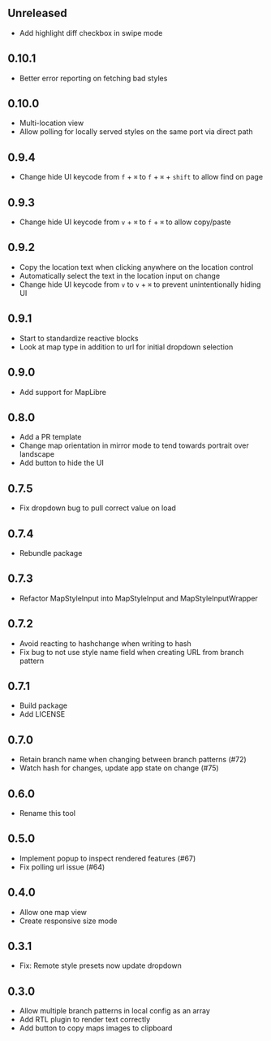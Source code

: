 ## Unreleased

- Add highlight diff checkbox in swipe mode

## 0.10.1

- Better error reporting on fetching bad styles

## 0.10.0

- Multi-location view
- Allow polling for locally served styles on the same port via direct path

## 0.9.4

- Change hide UI keycode from `f` + `⌘` to `f` + `⌘` + `shift` to allow find on page

## 0.9.3

- Change hide UI keycode from `v` + `⌘` to `f` + `⌘` to allow copy/paste

## 0.9.2

- Copy the location text when clicking anywhere on the location control
- Automatically select the text in the location input on change
- Change hide UI keycode from `v` to `v` + `⌘` to prevent unintentionally hiding UI

## 0.9.1

- Start to standardize reactive blocks
- Look at map type in addition to url for initial dropdown selection

## 0.9.0

- Add support for MapLibre

## 0.8.0

- Add a PR template
- Change map orientation in mirror mode to tend towards portrait over landscape
- Add button to hide the UI

## 0.7.5

- Fix dropdown bug to pull correct value on load

## 0.7.4

- Rebundle package

## 0.7.3

- Refactor MapStyleInput into MapStyleInput and MapStyleInputWrapper

## 0.7.2

- Avoid reacting to hashchange when writing to hash
- Fix bug to not use style name field when creating URL from branch pattern

## 0.7.1

- Build package
- Add LICENSE

## 0.7.0

- Retain branch name when changing between branch patterns (#72)
- Watch hash for changes, update app state on change (#75)

## 0.6.0

- Rename this tool

## 0.5.0

- Implement popup to inspect rendered features (#67)
- Fix polling url issue (#64)

## 0.4.0

- Allow one map view
- Create responsive size mode

## 0.3.1

- Fix: Remote style presets now update dropdown

## 0.3.0

- Allow multiple branch patterns in local config as an array
- Add RTL plugin to render text correctly
- Add button to copy maps images to clipboard
